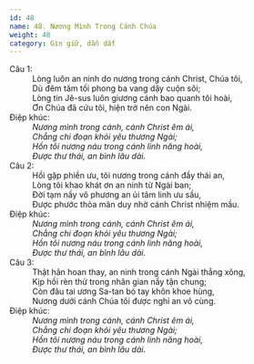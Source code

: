 ```yaml
---
id: 48
name: 48. Nương Mình Trong Cánh Chúa
weight: 48
category: Gìn giữ, dẫn dắt
---
```

<dl><dt>Câu 1:</dt><dd data-verse="1"> Lòng luôn an ninh do nương trong cánh Christ, Chúa tôi, <br/>Dù đêm tăm tối phong ba vang dậy cuộn sôi; <br/>Lòng tin Jê-sus luôn giương cánh bao quanh tôi hoài, <br/>Ơn Chúa đã cứu tôi, hiện trở nên con Ngài. </dd><dt>Điệp khúc:</dt><dd data-chorus="1"><em>Nương mình trong cánh, cánh Christ êm ái, <br/>Chẳng chi đoạn khỏi yêu thương Ngài; <br/>Hồn tôi nương náu trong cánh linh năng hoài, <br/>Được thư thái, an bình lâu dài. </em></dd><dt>Câu 2:</dt><dd data-verse="2">Hồi gặp phiền ưu, tôi nương trong cánh đầy thái an, <br/>Lòng tôi khao khát ơn an ninh từ Ngài ban; <br/>Đời tạm nầy vô phương an ủi tâm linh ưu sầu, <br/>Được phước thỏa mãn duy nhờ cánh Christ nhiệm mầu. </dd><dt>Điệp khúc:</dt><dd data-chorus="1"><em>Nương mình trong cánh, cánh Christ êm ái, <br/>Chẳng chi đoạn khỏi yêu thương Ngài; <br/>Hồn tôi nương náu trong cánh linh năng hoài, <br/>Được thư thái, an bình lâu dài. </em></dd><dt>Câu 3:</dt><dd data-verse="3">Thật hân hoan thay, an ninh trong cánh Ngài thẳng xông, <br/>Kịp hồi rèn thử trong nhân gian nầy tận chung; <br/>Còn đâu tai ương Sa-tan bó tay khôn khoe hùng, <br/>Nương dưới cánh Chúa tôi được nghỉ an vô cùng. </dd><dt>Điệp khúc:</dt><dd data-chorus="1"><em>Nương mình trong cánh, cánh Christ êm ái, <br/>Chẳng chi đoạn khỏi yêu thương Ngài; <br/>Hồn tôi nương náu trong cánh linh năng hoài, <br/>Được thư thái, an bình lâu dài. </em></dd></dl>
